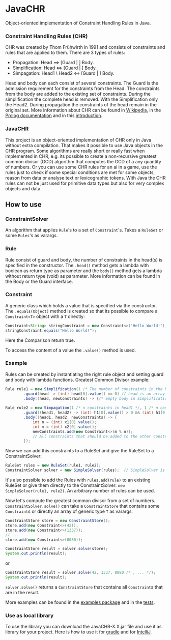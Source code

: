# JavaCHR
Object-oriented implementation of Constraint Handling Rules in Java.

### Constraint Handling Rules (CHR)
CHR was created by Thom Frühwirth in 1991 and consists of constraints and rules that are applied to them. There are 3 types of rules:

- Propagation: Head ==> \[Guard | \] Body.
- Simplification: Head <=> \[Guard | \] Body.
- Simpagation: Head1 \ Head2 <=> \[Guard | \] Body.

Head and body can each consist of several constraints. The Guard is the admission requirement for the constraints from the Head.
The constraints from the body are added to the existing set of constraints. During the simplification the complete head is removed. With the Simplification only the Head2. During propagation the constraints of the head remain in the original set. 
More information about CHR can be found in [Wikipedia](https://en.wikipedia.org/wiki/Constraint_Handling_Rules), in the [Prolog documentation](https://www.swi-prolog.org/man/chr.html) and in this [introduction](https://www.informatik.uni-ulm.de/pm/fileadmin/pm/home/fruehwirth/Papers/chr-lnai08.pdf).

### JavaCHR
This project is an object-oriented implementation of CHR only in Java without extra compilation. That makes it possible to use Java objects in the CHR program.
Some algorithms are really short or really fast when implemented in CHR, e.g. its possible to create a non-recursive greatest common divisor (GCD) algorithm that computes the GCD of a any quantity of numbers. 
Or you can use some CHR rules for an ai in a game, use the rules just to check if some special conditions are met for some objects, reason from data or analyse text or lexicographic tokens.
With Java the CHR rules can not be just used for primitive data types but also for very complex objects and data.

## How to use


### ConstraintSolver
An algorithm that applies ``Rule``'s to a set of ``Constraint``'s. Takes a ``RuleSet`` or some ``Rules``'s as varargs.

### Rule
Rule consist of guard and body, the number of constraints in the head(s) is specified in the constructor.
The ``.head()`` method gets a lambda with boolean as return type as parameter and the ``body()`` method gets a lambda 
without return type (void) as parameter. More information can be found in the Body or the Guard interface.

### Constraint
A generic class which holds a value that is specified via the constructor. The ``.equals(Object)`` method is 
created so that its possible to compare a ``Constraint<T>`` object with a ``T`` directly:
````java
Constraint<String> stringConstraint = new Constraint<>("Hello World!");
stringConstraint.equals("Hello World!");
````
Here the Comparison return true.

To access the content of a value the ```.value()``` method is used.

### Example
Rules can be created by instantiating the right rule object and setting guard and body with lambda functions. Greatest Common Divisor example:

```java
Rule rule1 = new Simplification(1 /* The number of constraints in the head */)   
        .guard(head -> (int) head[0].value() == 0) // head is an array with constraints  
        .body((head, newConstraints) -> {/* empty body in Simplification just deletes the head */});  
 
Rule rule2 = new Simpagation(1 /* n constraints in head1 */, 1 /* n constraints in head2 */ )   
        .guard((head1, head2) -> (int) h1[0].value() > 0 && (int) h1[0].value() <= (int) h2[0].value())    
        .body((head1, head2, newConstraints) -> {   
            int n = (int) x1[0].value();   
            int m = (int) x2[0].value();   
            newConstraints.add(new Constraint<>(m % n));    
            // All constraints that should be added to the other constraints is added to this list.   
        });
```

Now we can add this constraints to a RuleSet and give the RuleSet to a ConstraintSolver:
````java
RuleSet rules = new RuleSet(rule1, rule2);
ConstraintSolver solver = new SimpleSolver(rules);  // SimpleSolver is the basic single threaded solver.
````
It's also possible to add the Rules with `rules.add(rule)` to an existing RuleSet or give them directly to the 
ConstraintSolver: `new SimpleSolver(rule1, rule2)`. An arbitrary number of rules can be used.   

Now let's compute the greatest common divisor from a set of numbers. `ConstraintSolver.solve()` can take 
a ``ConstraintStore`` that contains some ``Constraint``s or directly an array of generic type ``T`` as varargs:
````java
ConstraintStore store = new ConstraintStore();
store.add(new Constraint<>(42));
store.add(new Constraint<>(1337));
// ...
store.add(new Constraint<>(8080));

ConstraintStore result = solver.solve(store);
System.out.println(result);
````
or
````java
ConstraintStore result = solver.solve(42, 1337, 8080 /* , ... */);
System.out.println(result);
````

``solver.solve()`` returns a ``ConstraintStore`` that contains all ``Constraint``s that are in the result.

More examples can be found in the [examples package](/src/main/java/wibiral/tim/javachr/examples) and in the [tests](/src/test/java/wibiral/tim/javachr/).

### Use as local library
To use the library you can download the JavaCHR-X.X.jar file and use it as library for your project.
Here is how to use it for [gradle](https://appmediation.com/how-to-add-local-libraries-to-gradle/) and for 
[IntelliJ](https://stackoverflow.com/questions/1051640/correct-way-to-add-external-jars-lib-jar-to-an-intellij-idea-project).
